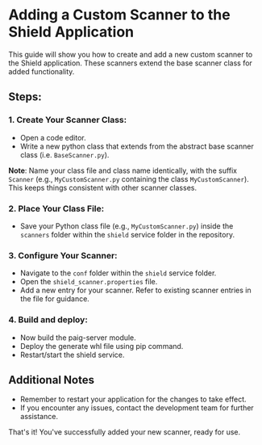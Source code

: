 # Adding a Custom Scanner to the Shield Application

This guide will show you how to create and add a new custom scanner to the Shield application. These scanners extend the base scanner class for added functionality.

## Steps:

### 1. Create Your Scanner Class:
- Open a code editor.
- Write a new python class that extends from the abstract base scanner class (i.e. `BaseScanner.py`).

**Note**: Name your class file and class name identically, with the suffix `Scanner` (e.g., `MyCustomScanner.py` containing the class `MyCustomScanner`). This keeps things consistent with other scanner classes.

### 2. Place Your Class File:
- Save your Python class file (e.g., `MyCustomScanner.py`) inside the `scanners` folder within the `shield` service folder in the repository.

### 3. Configure Your Scanner:
- Navigate to the `conf` folder within the `shield` service folder.
- Open the `shield_scanner.properties` file.
- Add a new entry for your scanner. Refer to existing scanner entries in the file for guidance.

### 4. Build and deploy:
- Now build the paig-server module.
- Deploy the generate whl file using pip command.
- Restart/start the shield service.


## Additional Notes
- Remember to restart your application for the changes to take effect.
- If you encounter any issues, contact the development team for further assistance.

That's it! You've successfully added your new scanner, ready for use.
